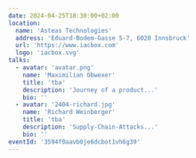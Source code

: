 ```yaml
---
date: 2024-04-25T18:30:00+02:00
location:
  name: 'Asteas Technologies'
  address: 'Eduard-Bodem-Gasse 5-7, 6020 Innsbruck'
  url: 'https://www.iacbox.com'
  logo: 'iacbox.svg'
talks:
  - avatar: 'avatar.png'
    name: 'Maximilian Obwexer'
    title: 'tba'
    description: 'Journey of a product...'
    bio: ''
  - avatar: '2404-richard.jpg'
    name: 'Richard Weinberger'
    title: 'tba'
    description: 'Supply-Chain-Attacks...'
    bio: ''
eventId: '3594f0aavb0je6dcbot1vh6g39'
---
```

